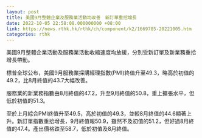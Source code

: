 ```yaml
---
layout: post
title: 美國9月整體企業及服務業活動均改善　新訂單重拾增長
date: 2022-10-05 22:58:08.000000000 +08:00
link: https://news.rthk.hk/rthk/ch/component/k2/1669785-20221005.htm
categories: rthk
---
```


美國9月整體企業活動及服務業活動收縮速度均放緩，分別受新訂單及新業務重拾增長帶動。

標普全球公布，美國9月服務業採購經理指數(PMI)終值升至49.3，略高於初值的49.2，比8月終值的43.7大幅改善。

服務業的新業務指數由8月終值的47.2，升至9月終值的50.8，重上擴張水平，但低於初值的51.3。

至於上月綜合PMI終值升至49.5，高於初值的49.3，並較8月終值的44.6顯著上升。新訂單指數重拾增長，9月終值報50.9，雖然不及初值的51.2，但好過8月終值的47.4。產出價格跌至58.7，低於初值及8月終值。

